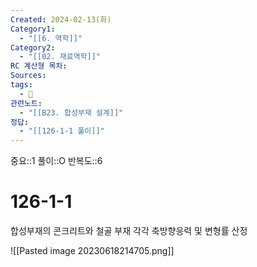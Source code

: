 ```yaml
---
Created: 2024-02-13(화)
Category1:
  - "[[6. 역학]]"
Category2:
  - "[[02. 재료역학]]"
RC 계산형 목차: 
Sources: 
tags:
  - 🧮
관련노트:
  - "[[B23. 합성부재 설계]]"
정답:
  - "[[126-1-1 풀이]]"
---
```

중요::1
풀이::O
반복도::6
#  126-1-1

합성부재의 콘크리트와 철골 부재 각각 축방향응력 및 변형률 산정

![[Pasted image 20230618214705.png]]